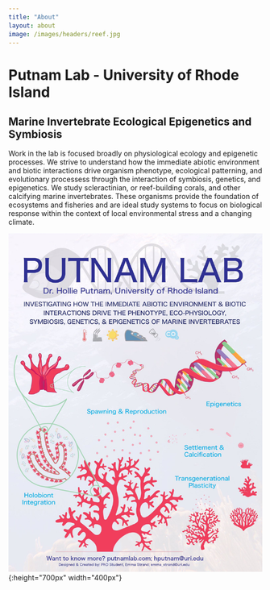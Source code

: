 ```yaml
---
title: "About"
layout: about
image: /images/headers/reef.jpg
---
```


# Putnam Lab - University of Rhode Island
## Marine Invertebrate Ecological Epigenetics and Symbiosis


Work in the lab is focused broadly on physiological ecology and epigenetic processes. We strive to understand how the immediate abiotic environment and biotic interactions drive organism phenotype,  ecological patterning, and evolutionary processess through the interaction of symbiosis, genetics, and epigenetics. We study scleractinian, or reef-building corals, and other calcifying marine invertebrates. These organisms provide the foundation of ecosystems and fisheries and are ideal study systems to focus on biological response within the context of local environmental stress and a changing climate. 

![Lab Info](https://github.com/Putnam-Lab/putnam-lab.github.io/blob/master/images/putnam_infographic.jpg?raw=true){:height="700px" width="400px"}